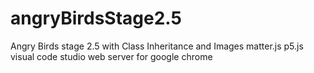 # angryBirdsStage2.5
Angry Birds stage 2.5 with Class Inheritance and Images
matter.js 
p5.js
visual code studio
web server for google chrome
